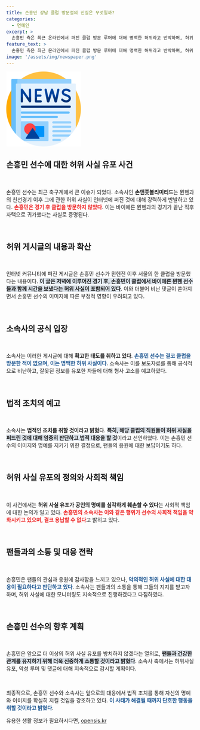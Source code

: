 ```yaml
---
title: 손흥민 강남 클럽 방문설의 진실은 무엇일까?
categories:
  - 연예인
excerpt: >
  손흥민 측은 최근 온라인에서 퍼진 클럽 방문 루머에 대해 명백한 허위라고 반박하며, 허위 사실 유포자들에 대해 형사 고소를 예고했다. 이번 사건은 허위 정보가 선수의 명성을 해치는 중대한 사안으로, 손흥민은 법적 조치를 통해 강력히 대응할 방침이다.
feature_text: >
  손흥민 측은 최근 온라인에서 퍼진 클럽 방문 루머에 대해 명백한 허위라고 반박하며, 허위 사실 유포자들에 대해 형사 고소를 예고했다. 이번 사건은 허위 정보가 선수의 명성을 해치는 중대한 사안으로, 손흥민은 법적 조치를 통해 강력히 대응할 방침이다.
image: '/assets/img/newspaper.png'
---
```


<p><img src="/assets/img/newspaper.png" alt="kimp 속보" /></p>

<h2 data-ke-size="size26">손흥민 선수에 대한 허위 사실 유포 사건</h2>

<p data-ke-size="size16">&nbsp;</p>

<p>손흥민 선수는 최근 축구계에서 큰 이슈가 되었다. 소속사인 <strong>손앤풋볼리미티드</strong>는 뮌헨과의 친선경기 이후 그에 관한 허위 사실이 인터넷에 퍼진 것에 대해 강력하게 반발하고 있다. <b><span style="color: #ee2323;">손흥민은 경기 후 클럽을 방문하지 않았다</span></b>. 이는 바이에른 뮌헨과의 경기가 끝난 직후 자택으로 귀가했다는 사실로 증명된다.</p>

<p data-ke-size="size16">&nbsp;</p>

<h2 data-ke-size="size26">허위 게시글의 내용과 확산</h2>

<p data-ke-size="size16">&nbsp;</p>

<p>인터넷 커뮤니티에 퍼진 게시글은 손흥민 선수가 뮌헨전 이후 서울의 한 클럽을 방문했다는 내용이다. <b><span style="background-color: #21538527;">이 글은 저녁에 이루어진 경기 후, 손흥민이 클럽에서 바이에른 뮌헨 선수들과 함께 시간을 보냈다는 허위 사실이 포함되어 있다</span></b>. 이와 더불어 비난 댓글이 쏟아지면서 손흥민 선수의 이미지에 따른 부정적 영향이 우려되고 있다. </p>

<p data-ke-size="size16">&nbsp;</p>

<h2 data-ke-size="size26">소속사의 공식 입장</h2>

<p data-ke-size="size16">&nbsp;</p>

<p>소속사는 이러한 게시글에 대해 <strong>확고한 태도를 취하고 있다</strong>. <b><span style="color: #1a5490;">손흥민 선수는 결코 클럽을 방문한 적이 없으며, 이는 명백한 허위 사실이다</span></b>. 소속사는 이를 보도자료를 통해 공식적으로 비난하고, 잘못된 정보를 유포한 자들에 대해 형사 고소를 예고하였다.</p>

<p data-ke-size="size16">&nbsp;</p>

<h2 data-ke-size="size26">법적 조치의 예고</h2>

<p data-ke-size="size16">&nbsp;</p>

<p>소속사는 <strong>법적인 조치를 취할 것이라고 밝혔다</strong>. <b><span style="background-color: #21538527;">특히, 해당 클럽의 직원들이 허위 사실을 퍼뜨린 것에 대해 엄중히 판단하고 법적 대응을 할 것</span></b>이라고 선언하였다. 이는 손흥민 선수의 이미지와 명예를 지키기 위한 결정으로, 팬들의 응원에 대한 보답이기도 하다.</p>

<p data-ke-size="size16">&nbsp;</p>

<h2 data-ke-size="size26">허위 사실 유포의 정의와 사회적 책임</h2>

<p data-ke-size="size16">&nbsp;</p>

<p>이 사건에서는 <strong>허위 사실 유포가 공인의 명예를 심각하게 훼손할 수 있다</strong>는 사회적 책임에 대한 논의가 일고 있다. <b><span style="color: #ee2323;">손흥민의 소속사는 이와 같은 행위가 선수의 사회적 책임을 약화시키고 있으며, 결코 용납할 수 없다</span></b>고 밝히고 있다.</p>

<p data-ke-size="size16">&nbsp;</p>

<h2 data-ke-size="size26">팬들과의 소통 및 대응 전략</h2>

<p data-ke-size="size16">&nbsp;</p>

<p>손흥민은 팬들의 관심과 응원에 감사함을 느끼고 있으나, <b><span style="color: #1a5490;">악의적인 허위 사실에 대한 대응이 필요하다고 판단하고 있다</span></b>. 소속사는 팬들과의 소통을 통해 그들의 지지를 받고자 하며, 허위 사실에 대한 모니터링도 지속적으로 진행하겠다고 다짐하였다.</p>

<p data-ke-size="size16">&nbsp;</p>

<h2 data-ke-size="size26">손흥민 선수의 향후 계획</h2>

<p data-ke-size="size16">&nbsp;</p>

<p>손흥민은 앞으로 더 이상의 허위 사실 유포를 방치하지 않겠다는 열의로, <b><span style="background-color: #21538527;">팬들과 건강한 관계를 유지하기 위해 더욱 신중하게 소통할 것이라고 밝혔다</span></b>. 소속사 측에서는 허위사실 유포, 악성 루머 및 댓글에 대해 지속적으로 감시할 계획이다.</p>

<p data-ke-size="size16">&nbsp;</p>

<p>최종적으로, 손흥민 선수와 소속사는 앞으로의 대응에서 법적 조치를 통해 자신의 명예와 이미지를 확실히 지킬 것임을 강조하고 있다. <b><span style="color: #1a5490;">이 사태가 해결될 때까지 단호한 행동을 취할 것이라고 밝혔다</span></b>.</p>
유용한 생활 정보가 필요하시다면, <a href="https://opensis.kr" rel="dofollow">opensis.kr</a>


